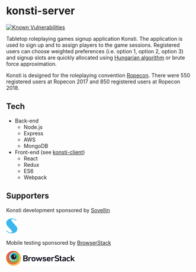 # konsti-server

[![Known Vulnerabilities](https://snyk.io/test/github/archinowsk/konsti-server/badge.svg)](https://snyk.io/test/github/archinowsk/konsti-server)

Tabletop roleplaying games signup application Konsti. The application is used to sign up and to assign players to the game sessions. Registered users can choose weighted preferences (i.e. option 1, option 2, option 3) and signup slots are quickly allocated using [Hungarian algorithm](https://en.wikipedia.org/wiki/Hungarian_algorithm) or brute force approximation.

Konsti is designed for the roleplaying convention [Ropecon](https://ropecon.fi). There were 550 registered users at Ropecon 2017 and 850 registered users at Ropecon 2018.

## Tech

- Back-end
  - Node.js
  - Express
  - AWS
  - MongoDB
- Front-end (see [konsti-client](https://github.com/Archinowsk/konsti-client))
  - React
  - Redux
  - ES6
  - Webpack

## Supporters

Konsti development sponsored by <a href="https://www.sovellin.com/">Sovellin</a>

<a href="https://www.sovellin.com/"><img src="https://github.com/Archinowsk/archinowsk.github.io/blob/master/assets/sovellin-logo.svg" height="40"></a>

Mobile testing sponsored by <a href="https://www.browserstack.com/">BrowserStack</a>

<a href="https://www.browserstack.com/"><img src="https://github.com/Archinowsk/archinowsk.github.io/blob/master/assets/browserstack-logo.svg" height="40"></a>
